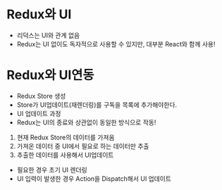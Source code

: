 # Redux와 UI

-   리덕스는 UI와 관계 없음
-   Redux는 UI 없이도 독자적으로 사용할 수 있지만, 대부분 React와 함께 사용!

# Redux와 UI연동

-   Redux Store 생성
-   Store가 UI업데이트(재렌더링)를 구독을 목록에 추가해야한다.
-   UI 업데이트 과정
-   Redux는 UI의 종료와 상관없이 동일한 방식으로 작동!

1. 현재 Redux Store의 데이터를 가져옴
2. 가져온 데이터 중 UI에서 필요로 하는 데이터만 추출
3. 추출한 데이터를 사용해서 UI업데이트

-   필요한 경우 초기 UI 렌더링
-   UI 입력이 발생한 경우 Action을 Dispatch해서 UI 업데이트
